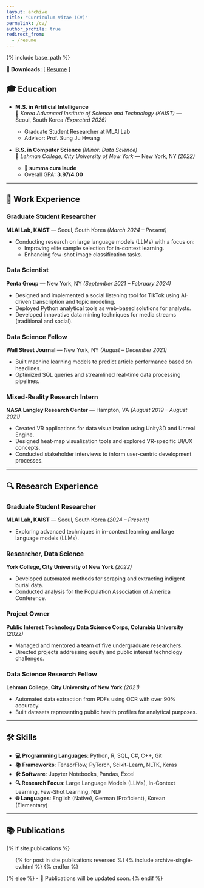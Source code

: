```yaml
---
layout: archive
title: "Curriculum Vitae (CV)"
permalink: /cv/
author_profile: true
redirect_from:
  - /resume
---
```


{% include base_path %}

**🔗 Downloads:** [ [Resume](/files/SimonAytes_Resume.pdf) ]

## 🎓 Education  
- **M.S. in Artificial Intelligence**  
  🏫 *Korea Advanced Institute of Science and Technology (KAIST)* — Seoul, South Korea *(Expected 2026)*  
  - Graduate Student Researcher at MLAI Lab  
  - Advisor: Prof. Sung Ju Hwang  

- **B.S. in Computer Science** *(Minor: Data Science)*  
  🏫 *Lehman College, City University of New York* — New York, NY *(2022)*  
  - **🏅 summa cum laude**  
  - Overall GPA: **3.97/4.00**


---

## 💼 Work Experience  

### Graduate Student Researcher  
**MLAI Lab, KAIST** — Seoul, South Korea *(March 2024 – Present)*  
- Conducting research on large language models (LLMs) with a focus on:  
  - Improving elite sample selection for in-context learning.  
  - Enhancing few-shot image classification tasks.  

### Data Scientist  
**Penta Group** — New York, NY *(September 2021 – February 2024)*  
- Designed and implemented a social listening tool for TikTok using AI-driven transcription and topic modeling.  
- Deployed Python analytical tools as web-based solutions for analysts.  
- Developed innovative data mining techniques for media streams (traditional and social).  

### Data Science Fellow  
**Wall Street Journal** — New York, NY *(August – December 2021)*  
- Built machine learning models to predict article performance based on headlines.  
- Optimized SQL queries and streamlined real-time data processing pipelines.  

### Mixed-Reality Research Intern  
**NASA Langley Research Center** — Hampton, VA *(August 2019 – August 2021)*  
- Created VR applications for data visualization using Unity3D and Unreal Engine.  
- Designed heat-map visualization tools and explored VR-specific UI/UX concepts.  
- Conducted stakeholder interviews to inform user-centric development processes.  

---

## 🔍 Research Experience  

### Graduate Student Researcher  
**MLAI Lab, KAIST** — Seoul, South Korea *(2024 – Present)*  
- Exploring advanced techniques in in-context learning and large language models (LLMs).  

### Researcher, Data Science  
**York College, City University of New York** *(2022)*  
- Developed automated methods for scraping and extracting indigent burial data.  
- Conducted analysis for the Population Association of America Conference.  

### Project Owner  
**Public Interest Technology Data Science Corps, Columbia University** *(2022)*  
- Managed and mentored a team of five undergraduate researchers.  
- Directed projects addressing equity and public interest technology challenges.  

### Data Science Research Fellow  
**Lehman College, City University of New York** *(2021)*  
- Automated data extraction from PDFs using OCR with over 90% accuracy.  
- Built datasets representing public health profiles for analytical purposes.  

---

## 🛠️ Skills  

- **💻 Programming Languages**: Python, R, SQL, C\#, C++, Git  
- **📚 Frameworks**: TensorFlow, PyTorch, Scikit-Learn, NLTK, Keras  
- **🛠️ Software**: Jupyter Notebooks, Pandas, Excel  
- **🔍 Research Focus**: Large Language Models (LLMs), In-Context Learning, Few-Shot Learning, NLP  
- **🌐 Languages**: English (Native), German (Proficient), Korean (Elementary)  

---

## 📚 Publications  
{% if site.publications %}
<ul>
  {% for post in site.publications reversed %}
    {% include archive-single-cv.html %}
  {% endfor %}
</ul>
{% else %}
- 📖 Publications will be updated soon.
{% endif %}
